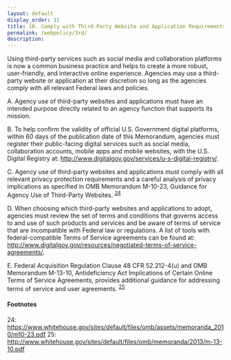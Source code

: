 ```yaml
---
layout: default
display_order: 11 
title: 10. Comply with Third-Party Website and Application Requirements
permalink: /webpolicy/3rd/
description:
---
```

Using third-party services such as social media and collaboration platforms is now a common business practice and helps to create a more robust, user-friendly, and interactive online experience. Agencies may use a third-party website or application at their discretion so long as the agencies comply with all relevant Federal laws and policies. 

A.	Agency use of third-party websites and applications must have an intended purpose directly related to an agency function that supports its mission. 

B.	To help confirm the validity of official U.S. Government digital platforms, within 60 days of the publication date of this Memorandum, agencies must register their public-facing digital services such as social media, collaboration accounts, mobile apps and mobile websites, with the U.S. Digital Registry at: http://www.digitalgov.gov/services/u-s-digital-registry/.

C.	Agency use of third-party websites and applications must comply with all relevant privacy protection requirements and a careful analysis of privacy implications as specified in OMB Memorandum M-10-23, Guidance for Agency Use of Third-Party Websites. <sup>[24](#myfootnote12)</sup> 

D.	When choosing which third-party websites and applications to adopt, agencies must review the set of terms and conditions that governs access to and use of such products and services and be aware of terms of service that are incompatible with Federal law or regulations. A list of tools with federal-compatible Terms of Service agreements can be found at: http://www.digitalgov.gov/resources/negotiated-terms-of-service-agreements/.

E.	Federal Acquisition Regulation Clause 48 CFR 52.212-4(u) and OMB Memorandum M-13-10, Antideficiency Act Implications of Certain Online Terms of Service Agreements, provides additional guidance for addressing terms of service and user agreements.  <sup>[25](#myfootnote25)</sup> 

#### Footnotes 
<a name="myfootnote12">24</a>: https://www.whitehouse.gov/sites/default/files/omb/assets/memoranda_2010/m10-23.pdf 
<a name="myfootnote12">25</a>: http://www.whitehouse.gov/sites/default/files/omb/memoranda/2013/m-13-10.pdf

